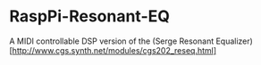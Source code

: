 # RaspPi-Resonant-EQ
A MIDI controllable DSP version of the (Serge Resonant Equalizer)[http://www.cgs.synth.net/modules/cgs202_reseq.html]

